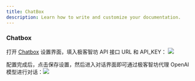 ```yaml
---
title: ChatBox
description: Learn how to write and customize your documentation.
---
```


<div class="text-base leading-7 text-gray-700  dark:text-gray-400">
  <h3 id="chatbox" class="text-xl font-bold tracking-tight text-gray-900 dark:text-white"> Chatbox </h3>
  <p class="mt-6"> 打开 <a target="_blank" class="underline hover:text-gray-500" href="https://chatboxai.app/">Chatbox</a> 设置界面，填入极客智坊 API 接口 URL 和 API_KEY： <img class="mt-2" src="https://cdn.geekai.co/storage/2024/09/22/image-20240922004617087.png"></p>
  <p class="mt-3"> 配置完成后，点击保存设置，然后进入对话界面即可通过极客智坊代理 OpenAI 模型进行对话：<img class="mt-2" src="https://cdn.geekai.co/storage/2024/09/22/image-20240922011016967.png"></p>
</div>
